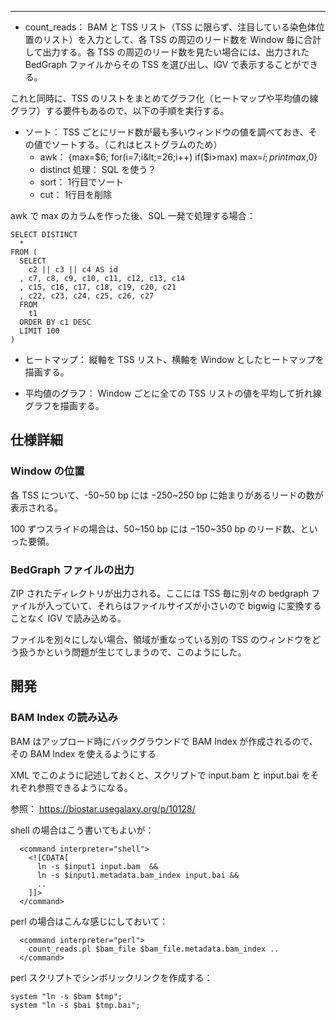 ----------------

-   count_reads： BAM と TSS リスト（TSS に限らず、注目している染色体位置のリスト）を入力として、各 TSS の周辺のリード数を Window 毎に合計して出力する。各 TSS の周辺のリード数を見たい場合には、出力された BedGraph ファイルからその TSS を選び出し、IGV で表示することができる。

これと同時に、TSS のリストをまとめてグラフ化（ヒートマップや平均値の線グラフ）する要件もあるので、以下の手順を実行する。

-   ソート： TSS ごとにリード数が最も多いウィンドウの値を調べておき、その値でソートする。（これはヒストグラムのため）
    -   awk： {max=$6; for(i=7;i&lt;=26;i++) if($i&gt;max) max=$i; print max,$0}
    -   distinct 処理： SQL を使う？
    -   sort： 1行目でソート
    -   cut： 1行目を削除

awk で max のカラムを作った後、SQL 一発で処理する場合：

    SELECT DISTINCT
      *
    FROM (
      SELECT
        c2 || c3 || c4 AS id
      , c7, c8, c9, c10, c11, c12, c13, c14
      , c15, c16, c17, c18, c19, c20, c21
      , c22, c23, c24, c25, c26, c27
      FROM
        t1
      ORDER BY c1 DESC
      LIMIT 100
    )

-   ヒートマップ： 縦軸を TSS リスト、横軸を Window としたヒートマップを描画する。

<!-- -->

-   平均値のグラフ： Window ごとに全ての TSS リストの値を平均して折れ線グラフを描画する。

仕様詳細
--------

### Window の位置

各 TSS について、-50~50 bp には −250~250 bp に始まりがあるリードの数が表示される。

100 ずつスライドの場合は、50~150 bp には −150~350 bp のリード数、といった要領。

### BedGraph ファイルの出力

ZIP されたディレクトリが出力される。ここには TSS 毎に別々の bedgraph ファイルが入っていて、それらはファイルサイズが小さいので bigwig に変換することなく IGV で読み込める。

ファイルを別々にしない場合、領域が重なっている別の TSS のウィンドウをどう扱うかという問題が生じてしまうので、このようにした。

開発
----

### BAM Index の読み込み

BAM はアップロード時にバックグラウンドで BAM Index が作成されるので、その BAM Index を使えるようにする

XML でこのように記述しておくと、スクリプトで input.bam と input.bai をそれぞれ参照できるようになる。

参照： <https://biostar.usegalaxy.org/p/10128/>

shell の場合はこう書いてもよいが：

      <command interpreter="shell">
        <![CDATA[
          ln -s $input1 input.bam  &&
          ln -s $input1.metadata.bam_index input.bai &&
          ..
        ]]>
      </command>

perl の場合はこんな感じにしておいて：

      <command interpreter="perl">
        count_reads.pl $bam_file $bam_file.metadata.bam_index ..
      </command>

perl スクリプトでシンボリックリンクを作成する：

    system "ln -s $bam $tmp";
    system "ln -s $bai $tmp.bai";
